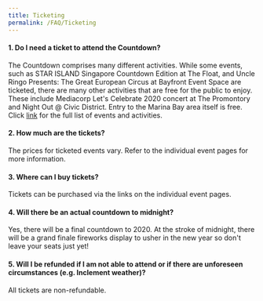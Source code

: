 ```yaml
---
title: Ticketing
permalink: /FAQ/Ticketing
---
```


#### 1. Do I need a ticket to attend the Countdown?

The Countdown comprises many different activities. While some events, such as STAR ISLAND Singapore Countdown Edition at The Float, and Uncle Ringo Presents: The Great European Circus at Bayfront Event Space are ticketed, there are many other activities that are free for the public to enjoy. These include Mediacorp Let's Celebrate 2020 concert at The Promontory and Night Out @ Civic District. Entry to the Marina Bay area itself is free. Click <a href="https://ura-mbsc2020-staging.netlify.com/events/whats-on/marina-bay">link</a>  for the full list of events and activities.

#### 2. How much are the tickets?

The prices for ticketed events vary. Refer to the individual event pages for more information. 

#### 3. Where can I buy tickets? 

Tickets can be purchased via the links on the individual event pages. 

#### 4. Will there be an actual countdown to midnight? 

Yes, there will be a final countdown to 2020. At the stroke of midnight, there will be a grand finale fireworks display to usher in the new year so don't leave your seats just yet! 

#### 5. Will I be refunded if I am not able to attend or if there are unforeseen circumstances (e.g. Inclement weather)? 

All tickets are non-refundable.
